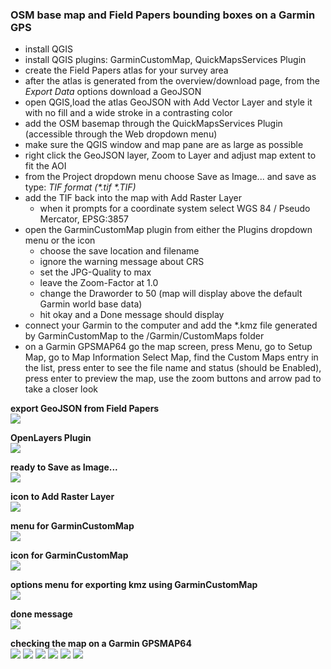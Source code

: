 ### OSM base map and Field Papers bounding boxes on a Garmin GPS

- install QGIS
- install QGIS plugins: GarminCustomMap, QuickMapsServices Plugin
- create the Field Papers atlas for your survey area
- after the atlas is generated from the overview/download page, from the *Export Data* options download a GeoJSON
- open QGIS,load the atlas GeoJSON with Add Vector Layer and style it with no fill and a wide stroke in a contrasting color
- add the OSM basemap through the QuickMapsServices Plugin (accessible through the Web dropdown menu)
- make sure the QGIS window and map pane are as large as possible
- right click the GeoJSON layer, Zoom to Layer and adjust map extent to fit the AOI
- from the Project dropdown menu choose Save as Image... and save as type: _TIF format (*.tif *.TIF)_
- add the TIF back into the map with Add Raster Layer
  - when it prompts for a coordinate system select WGS 84 / Pseudo Mercator, EPSG:3857
- open the GarminCustomMap plugin from either the Plugins dropdown menu or the icon
  - choose the save location and filename
  - ignore the warning message about CRS
  - set the JPG-Quality to max
  - leave the Zoom-Factor at 1.0
  - change the Draworder to 50 (map will display above the default Garmin world base data)
  - hit okay and a Done message should display
- connect your Garmin to the computer and add the \*.kmz file generated by GarminCustomMap to the /Garmin/CustomMaps folder
- on a Garmin GPSMAP64 go the map screen, press Menu, go to Setup Map, go to Map Information Select Map, find the Custom Maps entry in the list, press enter to see the file name and status (should be Enabled), press enter to preview the map, use the zoom buttons and arrow pad to take a closer look

**export GeoJSON from Field Papers**  
![](https://raw.githubusercontent.com/AmericanRedCross/workflows/master/images/osm-and-fieldpapers-to-garmin/osm-fp-garmin-01.png)

**OpenLayers Plugin**  
![](https://raw.githubusercontent.com/AmericanRedCross/workflows/master/images/osm-and-fieldpapers-to-garmin/osm-fp-garmin-02.png)

**ready to Save as Image...**  
![](https://raw.githubusercontent.com/AmericanRedCross/workflows/master/images/osm-and-fieldpapers-to-garmin/osm-fp-garmin-03.png)

**icon to Add Raster Layer**  
![](https://raw.githubusercontent.com/AmericanRedCross/workflows/master/images/osm-and-fieldpapers-to-garmin/osm-fp-garmin-04.png)

**menu for GarminCustomMap**  
![](https://raw.githubusercontent.com/AmericanRedCross/workflows/master/images/osm-and-fieldpapers-to-garmin/osm-fp-garmin-05.png)

**icon for GarminCustomMap**  
![](https://raw.githubusercontent.com/AmericanRedCross/workflows/master/images/osm-and-fieldpapers-to-garmin/osm-fp-garmin-06.png)

**options menu for exporting kmz using GarminCustomMap**  
![](https://raw.githubusercontent.com/AmericanRedCross/workflows/master/images/osm-and-fieldpapers-to-garmin/osm-fp-garmin-07.png)

**done message**  
![](https://raw.githubusercontent.com/AmericanRedCross/workflows/master/images/osm-and-fieldpapers-to-garmin/osm-fp-garmin-08.png)

**checking the map on a Garmin GPSMAP64**  
![](https://raw.githubusercontent.com/AmericanRedCross/workflows/master/images/osm-and-fieldpapers-to-garmin/osm-fp-garmin-09.jpg)
![](https://raw.githubusercontent.com/AmericanRedCross/workflows/master/images/osm-and-fieldpapers-to-garmin/osm-fp-garmin-10.jpg)
![](https://raw.githubusercontent.com/AmericanRedCross/workflows/master/images/osm-and-fieldpapers-to-garmin/osm-fp-garmin-11.jpg)
![](https://raw.githubusercontent.com/AmericanRedCross/workflows/master/images/osm-and-fieldpapers-to-garmin/osm-fp-garmin-12.jpg)
![](https://raw.githubusercontent.com/AmericanRedCross/workflows/master/images/osm-and-fieldpapers-to-garmin/osm-fp-garmin-13.jpg)
![](https://raw.githubusercontent.com/AmericanRedCross/workflows/master/images/osm-and-fieldpapers-to-garmin/osm-fp-garmin-14.jpg)

